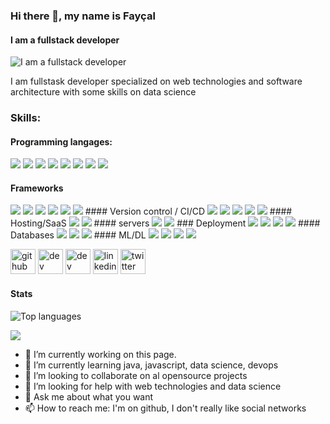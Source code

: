 ### Hi there 👋, my name is Fayçal
#### I am a fullstack developer 
![I am a fullstack developer ](https://arturssmirnovs.github.io/github-profile-readme-generator/images/banner.png)

I am fullstask developer specialized on web technologies and software architecture with some skills on data science  

### Skills: 
#### Programming langages:
 <img src="https://img.shields.io/badge/java-%23ED8B00.svg?&style=for-the-badge&logo=java&logoColor=white"/>   <img src="https://img.shields.io/badge/node.js%20-%2343853D.svg?&style=for-the-badge&logo=node.js&logoColor=white"/>
 <img src="https://img.shields.io/badge/javascript%20-%23323330.svg?&style=for-the-badge&logo=javascript&logoColor=%23F7DF1E"/> 
 <img src="https://img.shields.io/badge/html5%20-%23E34F26.svg?&style=for-the-badge&logo=html5&logoColor=white"/>
 <img src="https://img.shields.io/badge/css3%20-%231572B6.svg?&style=for-the-badge&logo=css3&logoColor=white"/>
 <img src="https://img.shields.io/badge/php-%23777BB4.svg?&style=for-the-badge&logo=php&logoColor=white"/>
 <img src="https://img.shields.io/badge/python%20-%2314354C.svg?&style=for-the-badge&logo=python&logoColor=white"/>
 <img src="https://img.shields.io/badge/r-%23276DC3.svg?&style=for-the-badge&logo=r&logoColor=white"/>
#### Frameworks
 <img src="https://img.shields.io/badge/spring%20-%236DB33F.svg?&style=for-the-badge&logo=spring&logoColor=white"/>
 <img src="https://img.shields.io/badge/django%20-%23092E20.svg?&style=for-the-badge&logo=django&logoColor=white"/>
 <img src="https://img.shields.io/badge/react%20-%2320232a.svg?&style=for-the-badge&logo=react&logoColor=%2361DAFB"/>
 <img src="https://img.shields.io/badge/vuejs%20-%2335495e.svg?&style=for-the-badge&logo=vue.js&logoColor=%234FC08D"/>
 <img src="https://img.shields.io/badge/angular%20-%23DD0031.svg?&style=for-the-badge&logo=angular&logoColor=white"/>
<img src="https://img.shields.io/badge/redux%20-%23593d88.svg?&style=for-the-badge&logo=redux&logoColor=white"/>
#### Version control / CI/CD
 <img src="https://img.shields.io/badge/git%20-%23F05033.svg?&style=for-the-badge&logo=git&logoColor=white"/>
 <img src="https://img.shields.io/badge/gitlab%20-%23181717.svg?&style=for-the-badge&logo=gitlab&logoColor=white"/>
 <img src="https://img.shields.io/badge/github%20-%23121011.svg?&style=for-the-badge&logo=github&logoColor=white"/>
 <img src="https://img.shields.io/badge/jenkins%20-%232C5263.svg?&style=for-the-badge&logo=jenkins&logoColor=white"/>
 <img src="https://img.shields.io/badge/github%20actions%20-%232671E5.svg?&style=for-the-badge&logo=github%20actions&logoColor=white"/>
#### Hosting/SaaS
 <img src="https://img.shields.io/badge/AWS%20-%23FF9900.svg?&style=for-the-badge&logo=amazon-aws&logoColor=white"/> 
 <img src="https://img.shields.io/badge/heroku%20-%23430098.svg?&style=for-the-badge&logo=heroku&logoColor=white"/>
#### servers
 <img src="https://img.shields.io/badge/apache%20-%23D42029.svg?&style=for-the-badge&logo=apache&logoColor=white"/>
 <img src="https://img.shields.io/badge/nginx%20-%23009639.svg?&style=for-the-badge&logo=nginx&logoColor=white"/>
### Deployment
 <img src="https://img.shields.io/badge/docker%20-%230db7ed.svg?&style=for-the-badge&logo=docker&logoColor=white"/>
 <img src="https://img.shields.io/badge/kubernetes%20-%23326ce5.svg?&style=for-the-badge&logo=kubernetes&logoColor=white"/>
 <img src="https://img.shields.io/badge/vagrant%20-%231563FF.svg?&style=for-the-badge&logo=vagrant&logoColor=white"/>
 <img src="https://img.shields.io/badge/ansible%20-%231A1918.svg?&style=for-the-badge&logo=ansible&logoColor=white"/>
#### Databases
 <img src="https://img.shields.io/badge/mysql-%2300f.svg?&style=for-the-badge&logo=mysql&logoColor=white"/>
 <img src ="https://img.shields.io/badge/postgres-%23316192.svg?&style=for-the-badge&logo=postgresql&logoColor=white"/>
 <img src ="https://img.shields.io/badge/MongoDB-%234ea94b.svg?&style=for-the-badge&logo=mongodb&logoColor=white"/>
#### ML/DL
 <img src="https://img.shields.io/badge/pandas%20-%23150458.svg?&style=for-the-badge&logo=pandas&logoColor=white" />
 <img src="https://img.shields.io/badge/numpy%20-%23013243.svg?&style=for-the-badge&logo=numpy&logoColor=white" />
 <img src="https://img.shields.io/badge/Keras%20-%23D00000.svg?&style=for-the-badge&logo=Keras&logoColor=white"/>
 <img src="https://img.shields.io/badge/TensorFlow%20-%23FF6F00.svg?&style=for-the-badge&logo=TensorFlow&logoColor=white" />



[<img src='https://cdn.jsdelivr.net/npm/simple-icons@3.0.1/icons/github.svg' alt='github' height='40'>](https://github.com/tolstoyfafa)  [<img src='https://cdn.jsdelivr.net/npm/simple-icons@3.0.1/icons/dev-dot-to.svg' alt='dev' height='40'>](https://dev.to/tolstoyfafa)  [<img src='https://cdn.jsdelivr.net/npm/simple-icons@3.0.1/icons/hashnode.svg' alt='dev' height='40'>](tolstoyfafa)  [<img src='https://cdn.jsdelivr.net/npm/simple-icons@3.0.1/icons/linkedin.svg' alt='linkedin' height='40'>](https://www.linkedin.com/in/fayçal-b-582248140//)  [<img src='https://cdn.jsdelivr.net/npm/simple-icons@3.0.1/icons/twitter.svg' alt='twitter' height='40'>](https://twitter.com/abasnath)  

#### Stats
![Top languages](https://github-readme-stats.vercel.app/api/top-langs/?username=tolstoyfafa)

<img src="https://github-readme-stats.vercel.app/api?username=tolstoyfafa" />


- 🔭 I’m currently working on this page. 
- 🌱 I’m currently learning java, javascript, data science, devops 
- 👯 I’m looking to collaborate on al opensource projects 
- 🤔 I’m looking for help with web technologies and data science 
- 💬 Ask me about what you want  
- 📫 How to reach me: I'm on github, I don't really like social networks 
